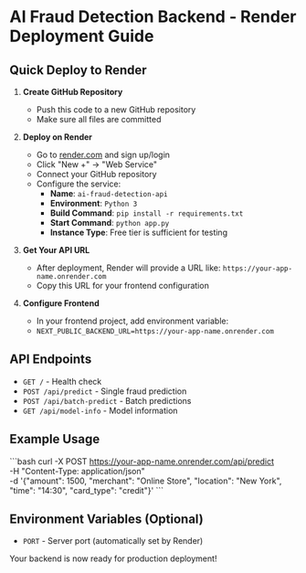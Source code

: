# AI Fraud Detection Backend - Render Deployment Guide

## Quick Deploy to Render

1. **Create GitHub Repository**
   - Push this code to a new GitHub repository
   - Make sure all files are committed

2. **Deploy on Render**
   - Go to [render.com](https://render.com) and sign up/login
   - Click "New +" → "Web Service"
   - Connect your GitHub repository
   - Configure the service:
     - **Name**: `ai-fraud-detection-api`
     - **Environment**: `Python 3`
     - **Build Command**: `pip install -r requirements.txt`
     - **Start Command**: `python app.py`
     - **Instance Type**: Free tier is sufficient for testing

3. **Get Your API URL**
   - After deployment, Render will provide a URL like: `https://your-app-name.onrender.com`
   - Copy this URL for your frontend configuration

4. **Configure Frontend**
   - In your frontend project, add environment variable:
   - `NEXT_PUBLIC_BACKEND_URL=https://your-app-name.onrender.com`

## API Endpoints

- `GET /` - Health check
- `POST /api/predict` - Single fraud prediction
- `POST /api/batch-predict` - Batch predictions
- `GET /api/model-info` - Model information

## Example Usage

\`\`\`bash
curl -X POST https://your-app-name.onrender.com/api/predict \
  -H "Content-Type: application/json" \
  -d '{"amount": 1500, "merchant": "Online Store", "location": "New York", "time": "14:30", "card_type": "credit"}'
\`\`\`

## Environment Variables (Optional)

- `PORT` - Server port (automatically set by Render)

Your backend is now ready for production deployment!

